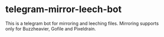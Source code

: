 # telegram-mirror-leech-bot
This is a telegram bot for mirroring and leeching files. Mirroring supports only for  Buzzheavier, Gofile and Pixeldrain.
